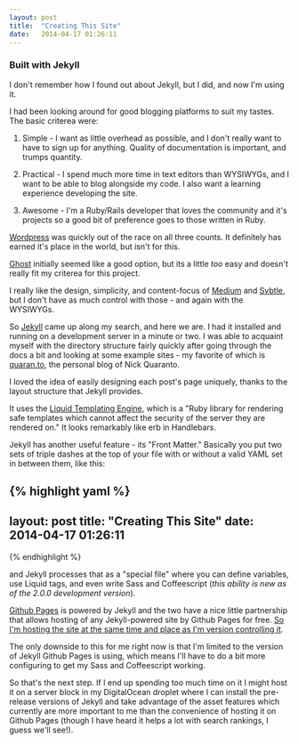```yaml
---
layout: post
title:  "Creating This Site"
date:   2014-04-17 01:26:11
---
```


### Built with Jekyll

I don't remember how I found out about Jekyll, but I did, and now I'm using it.

I had been looking around for good blogging platforms to suit my tastes. The basic criterea were:

1. Simple - I want as little overhead as possible, and I don't really want to have to sign up for anything. Quality of documentation is important, and trumps quantity.

2. Practical - I spend much more time in text editors than WYSIWYGs, and I want to be able to blog alongside my code. I also want a learning experience developing the site.

3. Awesome - I'm a Ruby/Rails developer that loves the community and it's projects so a good bit of preference goes to those written in Ruby. 

[Wordpress](http://wordpress.org) was quickly out of the race on all three counts. It definitely has earned it's place in the world, but isn't for this. 

[Ghost](http://ghost.org) initially seemed like a good option, but its a little *too* easy and doesn't really fit my criterea for this project.

I really like the design, simplicity, and content-focus of [Medium](http://medium.com) and [Svbtle](http://svbtle.com), but I don't have as much control with those - and again with the WYSIWYGs.

So [Jekyll](http://jekyllrb.com) came up along my search, and here we are. I had it installed and running on a development server in a minute or two. I was able to acquaint myself with the directory structure fairly quickly after going through the docs a bit and looking at some example sites - my favorite of which is [quaran.to](http://quaran.to), the personal blog of Nick Quaranto.

I loved the idea of easily designing each post's page uniquely, thanks to the layout structure that Jekyll provides. 

It uses the [Liquid Templating Engine](http://liquidmarkup.org/), which is a "Ruby library for rendering safe templates which cannot affect the security of the server they are rendered on." It looks remarkably like erb in Handlebars.

Jekyll has another useful feature - its "Front Matter." Basically you put two sets of triple dashes at the top of your file with or without a valid YAML set in between them, like this: 

{% highlight yaml %}
---
layout: post
title:  "Creating This Site"
date:   2014-04-17 01:26:11
---
{% endhighlight %}

and Jekyll processes that as a "special file" where you can define variables, use Liquid tags, and even write Sass and Coffeescript (*this ability is new as of the 2.0.0 development version*).

[Github Pages](http://pages.github.com) is powered by Jekyll and the two have a nice little partnership that allows hosting of any Jekyll-powered site by Github Pages for free. [So I'm hosting the site at the same time and place as I'm version controlling it](http://github.com/elliotec/elliotec.github.io). 

The only downside to this for me right now is that I'm limited to the version of Jekyll Github Pages is using, which means I'll have to do a bit more configuring to get my Sass and Coffeescript working. 

So that's the next step. If I end up spending too much time on it I might host it on a server block in my DigitalOcean droplet where I can install the pre-release versions of Jekyll and take advantage of the asset features which currently are more important to me than the convenience of hosting it on Github Pages (though I have heard it helps a lot with search rankings, I guess we'll see!).